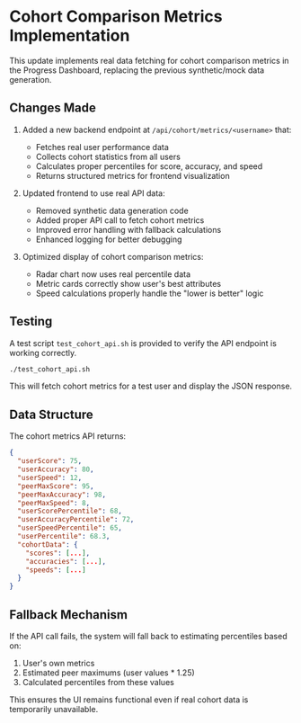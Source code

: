 # Cohort Comparison Metrics Implementation

This update implements real data fetching for cohort comparison metrics in the Progress Dashboard, replacing the previous synthetic/mock data generation.

## Changes Made

1. Added a new backend endpoint at `/api/cohort/metrics/<username>` that:
   - Fetches real user performance data
   - Collects cohort statistics from all users
   - Calculates proper percentiles for score, accuracy, and speed
   - Returns structured metrics for frontend visualization

2. Updated frontend to use real API data:
   - Removed synthetic data generation code
   - Added proper API call to fetch cohort metrics
   - Improved error handling with fallback calculations
   - Enhanced logging for better debugging

3. Optimized display of cohort comparison metrics:
   - Radar chart now uses real percentile data
   - Metric cards correctly show user's best attributes
   - Speed calculations properly handle the "lower is better" logic

## Testing

A test script `test_cohort_api.sh` is provided to verify the API endpoint is working correctly.

```bash
./test_cohort_api.sh
```

This will fetch cohort metrics for a test user and display the JSON response.

## Data Structure

The cohort metrics API returns:

```json
{
  "userScore": 75,
  "userAccuracy": 80,
  "userSpeed": 12,
  "peerMaxScore": 95,
  "peerMaxAccuracy": 98,
  "peerMaxSpeed": 8,
  "userScorePercentile": 68,
  "userAccuracyPercentile": 72,
  "userSpeedPercentile": 65,
  "userPercentile": 68.3,
  "cohortData": {
    "scores": [...],
    "accuracies": [...],
    "speeds": [...]
  }
}
```

## Fallback Mechanism

If the API call fails, the system will fall back to estimating percentiles based on:
1. User's own metrics
2. Estimated peer maximums (user values * 1.25)
3. Calculated percentiles from these values

This ensures the UI remains functional even if real cohort data is temporarily unavailable.
